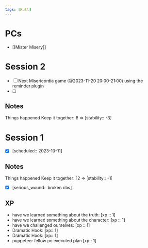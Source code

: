 ```yaml
---
tags: [Kult]
---
```

# PCs
- [[Mister Misery]]

# Session 2
- [ ] Next Misericordia game (@2023-11-20 20:00-21:00) using the reminder plugin
- [ ] 

## Notes
Things happened 
Keep it together: 8 => [stability:: -3]

# Session 1
 - [x] [scheduled:: 2023-10-11]
 
## Notes
Things happened 
Keep it together: 12 => [stability:: -1]
- [x] [serious_wound:: broken ribs]
## XP

- have we learned something about the truth: [xp :: 1]
- have we learned something about the character: [xp :: 1]
- have we challenged ourselves: [xp :: 1]
- Dramatic Hook: [xp:: 1]
- Dramatic Hook: [xp:: 1]
- puppeteer fellow pc executed plan [xp:: 1]